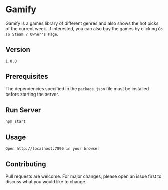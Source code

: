 # Gamify

Gamify is a games library of different genres and also shows the hot picks of the current week. If interested, you can also buy the games by clicking `Go To Steam / Owner's Page`.

## Version
`
1.0.0
`

## Prerequisites

The dependencies specified in the ```package.json``` file must be installed before starting the server.


## Run Server

```bash
npm start
```

## Usage
```bash
Open http://localhost:7890 in your browser
```

## Contributing
Pull requests are welcome. For major changes, please open an issue first to discuss what you would like to change.
